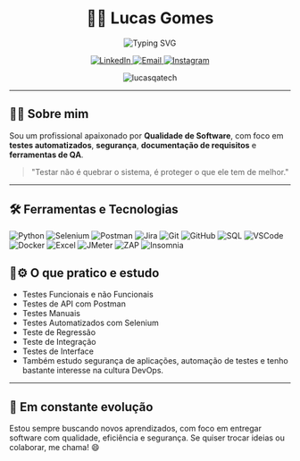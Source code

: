 <h1 align="center">👨‍💻 Lucas Gomes</h1>

<p align="center">
  <img src="https://readme-typing-svg.demolab.com?font=Fira+Code&size=22&pause=1000&color=00F700&center=true&vCenter=true&width=435&lines=Hello%2C+World!;QA+%7C+Testes+Automatizados+%7C+Seguran%C3%A7a;A+busca+pelo+bug+nunca+para..." alt="Typing SVG" />
</p>

<p align="center">
  <a href="https://www.linkedin.com/in/lucas-costa-584355339" target="_blank">
    <img alt="LinkedIn" src="https://img.shields.io/badge/-LinkedIn-0A66C2?style=for-the-badge&logo=linkedin&logoColor=white">
  </a>
  <a href="mailto:lucascontato.tech@gmail.com">
    <img alt="Email" src="https://img.shields.io/badge/-Email-D14836?style=for-the-badge&logo=gmail&logoColor=white">
  </a>
  <a href="https://www.instagram.com/lucasz_gomes?igsh=bmZvOXdvanhhZ2xu" target="_blank">
    <img alt="Instagram" src="https://img.shields.io/badge/-Instagram-E4405F?style=for-the-badge&logo=instagram&logoColor=white">
  </a>
</p>

<p align="center">
  <img src="https://komarev.com/ghpvc/?username=lucasqatech&label=Profile+Views&color=blue&style=flat" alt="lucasqatech" />
</p>

---

## 👨‍🔬 Sobre mim

Sou um profissional apaixonado por **Qualidade de Software**, com foco em **testes automatizados**, **segurança**, **documentação de requisitos** e **ferramentas de QA**.

> "Testar não é quebrar o sistema, é proteger o que ele tem de melhor."

---

## 🛠️ Ferramentas e Tecnologias

![Python](https://img.shields.io/badge/Python-3776AB?style=for-the-badge&logo=python&logoColor=white)
![Selenium](https://img.shields.io/badge/Selenium-43B02A?style=for-the-badge&logo=selenium&logoColor=white)
![Postman](https://img.shields.io/badge/Postman-FF6C37?style=for-the-badge&logo=postman&logoColor=white)
![Jira](https://img.shields.io/badge/Jira-0052CC?style=for-the-badge&logo=jira&logoColor=white)
![Git](https://img.shields.io/badge/Git-F05032?style=for-the-badge&logo=git&logoColor=white)
![GitHub](https://img.shields.io/badge/GitHub-181717?style=for-the-badge&logo=github&logoColor=white)
![SQL](https://img.shields.io/badge/SQL-4479A1?style=for-the-badge&logo=mysql&logoColor=white)
![VSCode](https://img.shields.io/badge/VSCode-007ACC?style=for-the-badge&logo=visualstudiocode&logoColor=white)
![Docker](https://img.shields.io/badge/Docker-2496ED?style=for-the-badge&logo=docker&logoColor=white)
![Excel](https://img.shields.io/badge/Excel-217346?style=for-the-badge&logo=microsoft-excel&logoColor=white)
![JMeter](https://img.shields.io/badge/JMeter-D22128?style=for-the-badge&logo=apachejmeter&logoColor=white)
![ZAP](https://img.shields.io/badge/OWASP%20ZAP-000000?style=for-the-badge&logo=OWASP&logoColor=white)
![Insomnia](https://img.shields.io/badge/Insomnia-4000BF?style=for-the-badge&logo=insomnia&logoColor=white)

## 🚀⚙️ O que pratico e estudo

- Testes Funcionais e não Funcionais 
- Testes de API com Postman
- Testes Manuais  
- Testes Automatizados com Selenium  
- Teste de Regressão  
- Teste de Integração  
- Testes de Interface  
- Também estudo segurança de aplicações, automação de testes e tenho bastante interesse na cultura DevOps.

---

## 🚀 Em constante evolução

Estou sempre buscando novos aprendizados, com foco em entregar software com qualidade, eficiência e segurança. Se quiser trocar ideias ou colaborar, me chama! 😄

